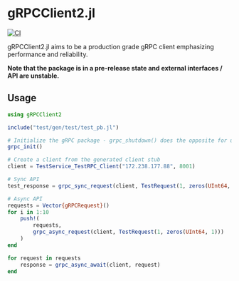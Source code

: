 # gRPCClient2.jl

[![CI](https://github.com/csvance/gRPCClient2.jl/actions/workflows/ci.yml/badge.svg)](https://github.com/csvance/gRPCClient2.jl/actions/workflows/ci.yml)

gRPCClient2.jl aims to be a production grade gRPC client emphasizing performance and reliability.

**Note that the package is in a pre-release state and external interfaces / API are unstable.**

## Usage

```julia
using gRPCClient2

include("test/gen/test/test_pb.jl")

# Initialize the gRPC package - grpc_shutdown() does the opposite for use with Revise.
grpc_init()

# Create a client from the generated client stub
client = TestService_TestRPC_Client("172.238.177.88", 8001)

# Sync API
test_response = grpc_sync_request(client, TestRequest(1, zeros(UInt64, 1)))

# Async API
requests = Vector{gRPCRequest}()
for i in 1:10
    push!(
        requests, 
        grpc_async_request(client, TestRequest(1, zeros(UInt64, 1)))
    )
end

for request in requests
    response = grpc_async_await(client, request)
end
```